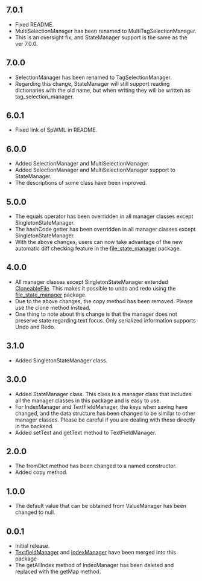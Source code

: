 ## 7.0.1

* Fixed README.
* MultiSelectionManager has been renamed to MultiTagSelectionManager.
* This is an oversight fix, and StateManager support is the same as the ver 7.0.0.

## 7.0.0

* SelectionManager has been renamed to TagSelectionManager.
* Regarding this change, StateManager will still support reading dictionaries with the old name, but when writing they will be written as tag_selection_manager.

## 6.0.1

* Fixed link of SpWML in README.

## 6.0.0

* Added SelectionManager and MultiSelectionManager.
* Added SelectionManager and MultiSelectionManager support to StateManager.
* The descriptions of some class have been improved.

## 5.0.0

* The equals operator has been overridden in all manager classes except SingletonStateManager.
* The hashCode getter has been overridden in all manager classes except SingletonStateManager.
* With the above changes, users can now take advantage of the new automatic diff checking feature in the [file_state_manager](https://pub.dev/packages/file_state_manager) package.

## 4.0.0

* All manager classes except SingletonStateManager extended [CloneableFile](https://github.com/MasahideMori-SimpleAppli/file_state_manager/blob/main/lib/src/cloneable_file.dart). This makes it possible to undo and redo using the [file_state_manager](https://pub.dev/packages/file_state_manager) package.
* Due to the above changes, the copy method has been removed. Please use the clone method instead.
* One thing to note about this change is that the manager does not preserve state regarding text focus. Only serialized information supports Undo and Redo.

## 3.1.0

* Added SingletonStateManager class.

## 3.0.0

* Added StateManager class. This class is a manager class that includes all the manager classes in this package and is easy to use.
* For IndexManager and TextFieldManager, the keys when saving have changed, and the data structure has been changed to be similar to other manager classes. Please be careful if you are dealing with these directly in the backend.
* Added setText and getText method to TextFieldManager.

## 2.0.0

* The fromDict method has been changed to a named constructor.
* Added copy method.

## 1.0.0

* The default value that can be obtained from ValueManager has been changed to null.

## 0.0.1

* Initial release.
* [TextfieldManager](https://pub.dev/packages/textfield_manager) and [IndexManager](https://pub.dev/packages/index_manager) have been merged into this package
* The getAllIndex method of IndexManager has been deleted and replaced with the getMap method.
